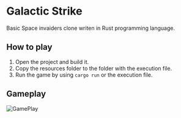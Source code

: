 # Galactic Strike
Basic Space invaiders clone writen in Rust programming language.

## How to play
1. Open the project and build it.
2. Copy the resources folder to the folder with the execution file.
3. Run the game by using `cargo run` or the execution file.

## Gameplay
![GamePlay](https://github.com/Abbion/GalacticStrike/assets/55063719/8443439e-bfdd-414d-9cc7-6cea4eaf49a7)
